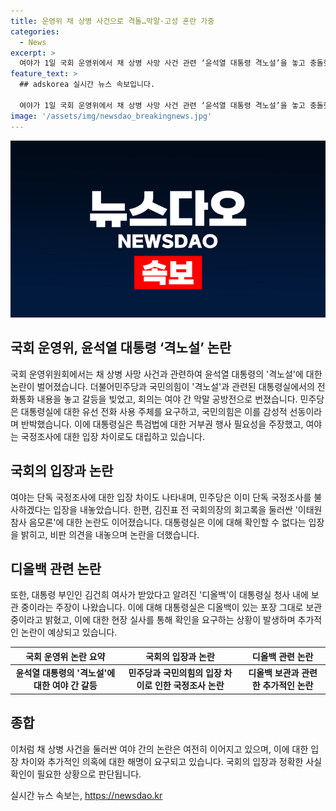 ```yaml
---
title: 운영위 채 상병 사건으로 격돌…막말·고성 혼란 가중
categories:
  - News
excerpt: >
  여야가 1일 국회 운영위에서 채 상병 사망 사건 관련 ‘윤석열 대통령 격노설’을 놓고 충돌했다. 더불어민주당 등 야당은 대통령실에서 이뤄진 관련자 전화통화를 추궁하고, 국민의힘은 야당의 정치공세를 비판했다. 공방 전에는 대통령실의 보고 자료 제출을 놓고 시작부터 여야가 갈등을 벌였으며, 여야는 서로 공방전을 벌이며 막말을 했다. 현재까지도 채 상병 사건에 대한 여야의 진실 공방이 계속되고 있으며, 민주당은 이미 단독 국정조사도 불사하겠다는 입장을 밝혔다.
feature_text: >
  ## adskorea 실시간 뉴스 속보입니다.

  여야가 1일 국회 운영위에서 채 상병 사망 사건 관련 ‘윤석열 대통령 격노설’을 놓고 충돌했다. 더불어민주당 등 야당은 대통령실에서 이뤄진 관련자 전화통화를 추궁하고, 국민의힘은 야당의 정치공세를 비판했다. 공방 전에는 대통령실의 보고 자료 제출을 놓고 시작부터 여야가 갈등을 벌였으며, 여야는 서로 공방전을 벌이며 막말을 했다. 현재까지도 채 상병 사건에 대한 여야의 진실 공방이 계속되고 있으며, 민주당은 이미 단독 국정조사도 불사하겠다는 입장을 밝혔다.
image: '/assets/img/newsdao_breakingnews.jpg'
---
```


<p><img src="/assets/img/newsdao_breakingnews.jpg" alt="adskorea 속보" /></p>

<h2 data-ke-size="size26">국회 운영위, 윤석열 대통령 ‘격노설’ 논란</h2>

<p>국회 운영위원회에서는 채 상병 사망 사건과 관련하여 윤석열 대통령의 '격노설'에 대한 논란이 벌어졌습니다. 더불어민주당과 국민의힘이 '격노설'과 관련된 대통령실에서의 전화통화 내용을 놓고 갈등을 빚었고, 회의는 여야 간 막말 공방전으로 번졌습니다. 민주당은 대통령실에 대한 유선 전화 사용 주체를 요구하고, 국민의힘은 이를 감성적 선동이라며 반박했습니다. 이에 대통령실은 특검법에 대한 거부권 행사 필요성을 주장했고, 여야는 국정조사에 대한 입장 차이로도 대립하고 있습니다.</p>

<p data-ke-size="size16"></p>

<h2 data-ke-size="size26">국회의 입장과 논란</h2>

<p>여야는 단독 국정조사에 대한 입장 차이도 나타내며, 민주당은 이미 단독 국정조사를 불사하겠다는 입장을 내놓았습니다. 한편, 김진표 전 국회의장의 회고록을 둘러싼 '이태원 참사 음모론'에 대한 논란도 이어졌습니다. 대통령실은 이에 대해 확인할 수 없다는 입장을 밝히고, 비판 의견을 내놓으며 논란을 더했습니다.</p>

<p data-ke-size="size16"></p>

<h2 data-ke-size="size26">디올백 관련 논란</h2>

<p>또한, 대통령 부인인 김건희 여사가 받았다고 알려진 '디올백'이 대통령실 청사 내에 보관 중이라는 주장이 나왔습니다. 이에 대해 대통령실은 디올백이 있는 포장 그대로 보관 중이라고 밝혔고, 이에 대한 현장 실사를 통해 확인을 요구하는 상황이 발생하며 추가적인 논란이 예상되고 있습니다.</p>

<p data-ke-size="size16"></p>

<table>
    <thead>
        <tr>
            <th>국회 운영위 논란 요약</th>
            <th>국회의 입장과 논란</th>
            <th>디올백 관련 논란</th>
        </tr>
    </thead>
    <tbody>
        <tr>
            <td style="text-align: center; height: 17px;"><b>윤석열 대통령의 '격노설'에 대한 여야 간 갈등</b></td>
            <td style="text-align: center; height: 17px;"><b>민주당과 국민의힘의 입장 차이로 인한 국정조사 논란</b></td>
            <td style="text-align: center; height: 17px;"><b>디올백 보관과 관련한 추가적인 논란</b></td>
        </tr>
    </tbody>
</table>

<h2 data-ke-size="size26">종합</h2>

<p>이처럼 채 상병 사건을 둘러싼 여야 간의 논란은 여전히 이어지고 있으며, 이에 대한 입장 차이와 추가적인 의혹에 대한 해명이 요구되고 있습니다. 국회의 입장과 정확한 사실 확인이 필요한 상황으로 판단됩니다.</p>

<p data-ke-size="size16"></p>
실시간 뉴스 속보는, <a href="https://newsdao.kr" rel="dofollow">https://newsdao.kr</a>


